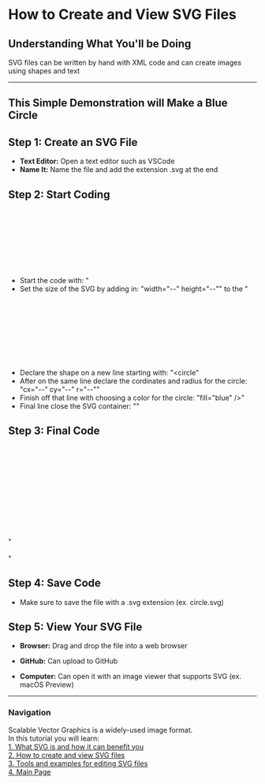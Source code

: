 # How to Create and View SVG Files     
     
## Understanding What You'll be Doing      
SVG files can be written by hand with XML code and can create images using shapes and text     
        
----      
## This Simple Demonstration will Make a Blue Circle       
        
## Step 1: Create an SVG File      
- **Text Editor:** Open a text editor such as VSCode       
- **Name It:** Name the file and add the extension .svg at the end       
       
## Step 2: Start Coding       
- Start the code with: "<svg>"       
- Set the size of the SVG by adding in: "width="--" height="--"" to the "<svg>" (Defaulted to pixel measurements initially)       
- Declare the shape on a new line starting with: "<circle"       
- After on the same line declare the cordinates and radius for the circle: "cx="--" cy="--" r="--""       
- Finish off that line with choosing a color for the circle: "fill="blue" />"       
- Final line close the SVG container: "</svg>"       
       
## Step 3: Final Code       
"<svg width="200" height="200">       
  <circle cx="100" cy="100" r="80" fill="blue" />       
</svg>"       

## Step 4: Save Code       
- Make sure to save the file with a .svg extension (ex. circle.svg)       
       
## Step 5: View Your SVG File       
- **Browser:** Drag and drop the file into a web browser       
       
- **GitHub:** Can upload to GitHub       
       
- **Computer:** Can open it with an image viewer that supports SVG (ex. macOS Preview)       
       
       
----             
             
### Navigation      
Scalable Vector Graphics is a widely-used image format.      
In this tutorial you will learn:      
[1. What SVG is and how it can benefit you](1Benefits.md)      
[2. How to create and view SVG files](2Details.md)      
[3. Tools and examples for editing SVG files](3Examples.md)      
[4. Main Page](README.md)      
